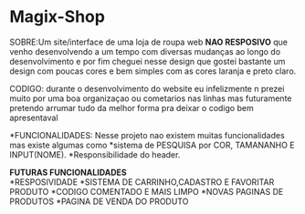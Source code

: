 # Magix-Shop

SOBRE:Um site/interface de uma loja de roupa web **NAO RESPOSIVO** que venho desenvolvendo a um tempo com diversas mudanças ao longo do desenvolvimento e por fim cheguei nesse design que gostei bastante
um design com poucas cores e bem simples com as cores laranja e preto claro.

CODIGO: durante o desenvolvimento do website eu infelizmente n prezei muito por uma boa organizaçao ou cometarios nas linhas mas futuramente pretendo arrumar tudo da melhor forma
pra deixar o codigo bem apresentaval 

*FUNCIONALIDADES: Nesse projeto nao existem muitas funcionalidades mas existe algumas como
  *sistema de PESQUISA por COR, TAMANANHO E INPUT(NOME).
  *Responsibilidade do header.

  **FUTURAS FUNCIONALIDADES**  
    *RESPOSIVIDADE
    *SISTEMA DE CARRINHO,CADASTRO E FAVORITAR PRODUTO
    *CODIGO COMENTADO E MAIS LIMPO
    *NOVAS PAGINAS DE PRODUTOS
    *PAGINA DE VENDA DO PRODUTO


  



